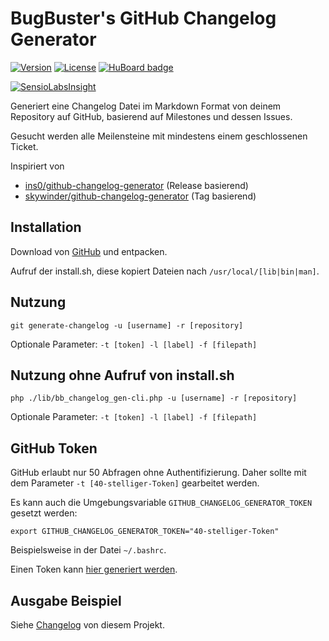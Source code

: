 # BugBuster's GitHub Changelog Generator

[![Version](https://badge.fury.io/gh/BugBuster1701%2Fbb_changelog_gen.svg)](https://github.com/BugBuster1701/bb_changelog_gen)
[![License](https://img.shields.io/badge/license-LGPL--3.0%2B-green.svg)](https://github.com/BugBuster1701/bb_changelog_gen)
[![HuBoard badge](http://img.shields.io/badge/Hu-Board-7965cc.svg)](https://huboard.com/BugBuster1701/bb_changelog_gen)

[![SensioLabsInsight](https://insight.sensiolabs.com/projects/6c03efb6-f697-493d-97ca-44fc18491fa0/small.png)](https://insight.sensiolabs.com/projects/6c03efb6-f697-493d-97ca-44fc18491fa0)

Generiert eine Changelog Datei im Markdown Format von deinem Repository auf GitHub,
basierend auf Milestones und dessen Issues.

Gesucht werden alle Meilensteine mit mindestens einem geschlossenen Ticket.

Inspiriert von
- [ins0/github-changelog-generator][1] (Release basierend)
- [skywinder/github-changelog-generator][2] (Tag basierend)


## Installation

Download von [GitHub][5] und entpacken.

Aufruf der install.sh, diese kopiert Dateien nach ``/usr/local/[lib|bin|man]``.


## Nutzung

``git generate-changelog -u [username] -r [repository]``

Optionale Parameter: ``-t [token] -l [label] -f [filepath]``


## Nutzung ohne Aufruf von install.sh

``php ./lib/bb_changelog_gen-cli.php -u [username] -r [repository]``

Optionale Parameter: ``-t [token] -l [label] -f [filepath]``


## GitHub Token

GitHub erlaubt nur 50 Abfragen ohne Authentifizierung. Daher sollte mit dem
Parameter ``-t [40-stelliger-Token]`` gearbeitet werden.

Es kann auch die Umgebungsvariable ``GITHUB_CHANGELOG_GENERATOR_TOKEN`` gesetzt werden:

``export GITHUB_CHANGELOG_GENERATOR_TOKEN="40-stelliger-Token"``

Beispielsweise in der Datei ``~/.bashrc``.

Einen Token kann [hier generiert werden][4].


## Ausgabe Beispiel

Siehe [Changelog][3] von diesem Projekt.


[1]: https://github.com/ins0/github-changelog-generator
[2]: https://github.com/skywinder/github-changelog-generator
[3]: CHANGELOG.md
[4]: https://github.com/settings/tokens/new?description=BugBuster%20Changelog%20Generator%20token
[5]: https://github.com/BugBuster1701/bb_changelog_gen/archive/master.zip
